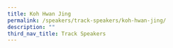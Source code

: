 ```yaml
---
title: Koh Hwan Jing
permalink: /speakers/track-speakers/koh-hwan-jing/
description: ""
third_nav_title: Track Speakers
---
```

